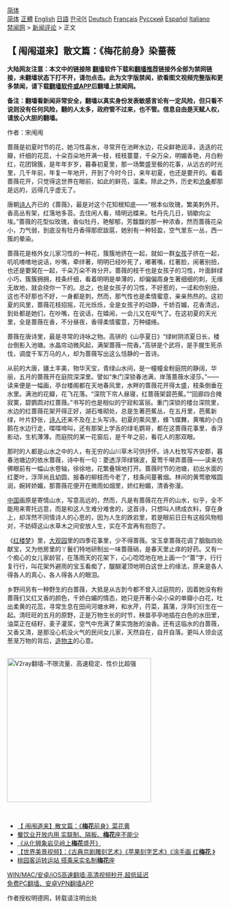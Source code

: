  <!-- 面包屑导航 --> <div class="breadcrumb"><!-- GTranslate: https://gtranslate.io/ -->  <div class="switcher notranslate">  <div class="selected">  <a href="#" onclick="return false;"> 简体</a>  </div>  <div class="option">  <a href="https://www.bannedbook.org" onclick="doGTranslate('zh-CN|zh-CN');jQuery('div.switcher div.selected a').html(jQuery(this).html());return false;" title="简体中文" class="nturl selected"> 简体</a>  <a href="https://www.bannedbook.org/zh-tw/" onclick="doGTranslate('zh-CN|zh-TW');jQuery('div.switcher div.selected a').html(jQuery(this).html());return false;" title="繁體中文" class="nturl"> 正體</a>  <a href="https://www.bannedbook.org/en/" onclick="doGTranslate('zh-CN|en');jQuery('div.switcher div.selected a').html(jQuery(this).html());return false;" title="English" class="nturl"> English</a>  <a href="https://www.bannedbook.org/ja/" onclick="doGTranslate('zh-CN|ja');jQuery('div.switcher div.selected a').html(jQuery(this).html());return false;" title="日本語" class="nturl"> 日語</a>  <a href="https://www.bannedbook.org/ko/" onclick="doGTranslate('zh-CN|ko');jQuery('div.switcher div.selected a').html(jQuery(this).html());return false;" title="한국어" class="nturl"> 한국어</a>  <a href="https://www.bannedbook.org/de/" onclick="doGTranslate('zh-CN|de');jQuery('div.switcher div.selected a').html(jQuery(this).html());return false;" title="Deutsch" class="nturl"> Deutsch</a>  <a href="https://www.bannedbook.org/fr/" onclick="doGTranslate('zh-CN|fr');jQuery('div.switcher div.selected a').html(jQuery(this).html());return false;" title="Français" class="nturl"> Français</a>  <a href="https://www.bannedbook.org/ru/" onclick="doGTranslate('zh-CN|ru');jQuery('div.switcher div.selected a').html(jQuery(this).html());return false;" title="Русский" class="nturl"> Русский</a>  <a href="https://www.bannedbook.org/es/" onclick="doGTranslate('zh-CN|es');jQuery('div.switcher div.selected a').html(jQuery(this).html());return false;" title="Español" class="nturl"> Español</a>  <a href="https://www.bannedbook.org/it/" onclick="doGTranslate('zh-CN|it');jQuery('div.switcher div.selected a').html(jQuery(this).html());return false;" title="Italiano" class="nturl"> Italiano</a>  </div>  </div>      <div class='breadcrumb-sub'><!-- Breadcrumb NavXT 6.3.0 --> <a href="https://www.bannedbook.org/" class="home">禁闻网</a> &gt; <a href="https://www.bannedbook.org/bnews/comments/" class="category">新闻评论</a> &gt; 正文</div></div><h2>【 闱闱道来】散文篇：《梅花前身》染蔷薇</h2> <p class="notice"><b>大陆网友注意：本文中的链接除 <a href="https://github.com/bannedbook/fanqiang" >翻墙</a>软件下载和<a href="https://github.com/killgcd/justmysocks/blob/master/README.md">翻墙推荐</a>链接外全部为禁网链接，未翻墙状态下打不开，请勿点击。此为文字版禁闻，欲看图文视频完整版和更多禁闻，请下载<a href="https://github.com/bannedbook/fanqiang">翻墙软件或APP</a>后翻墙上禁闻网。</p><p>备注：翻墙看新闻非常安全，翻墙以真实身份发表敏感言论有一定风险，但只看不说则没有任何风险，翻的人太多，政府管不过来，也不管。信息自由是天赋人权，请放心大胆的翻墙。</b></p>  <div class="entry"> <p>              <a href="https://i2.wp.com/upload-images-bucket-v64rleca837do.s3.eu-west-1.amazonaws.com/wp-content/uploads/2021/08/11212401/Screenshot-2021-08-11-at-23-22-40-%E6%9F%93%E8%96%94%E8%96%87-%E2%80%94-%E9%97%B1%E9%97%B1%E9%81%93%E4%BE%86.png?fit=824%2C459&#038;ssl=1" data-caption=""></a>                            </p> <p>作者：宋闱闱</p> <p>蔷薇是初夏时节的花，她习性喜水，寻常开在池畔水边，花朵鲜艳润泽，迭迭的花瓣，纤细的花蕊，十朵百朵地开满一枝，枝枝蔓蔓，千朵万朵，明媚香艳，月白粉红，花团锦簇，是年年岁岁，暮春初夏里，那一场繁盛至极的花事，从远古的时光里，几千年前，年复一年地开，开到了今时今日，来年初夏，也还是要开的。看着蔷薇花开，只觉得这世界在眼前，如此的鲜亮，温柔。除此之外，历史和<span class='wp_keywordlink'><a href="https://www.bannedbook.org/forum2/topic1578.html" title="晓剑《沧桑》" target="_blank">沧桑</a></span>都那是远的，远得几乎虚无了。</p> <p>唐朝<span class='wp_keywordlink'><a href="https://www.bannedbook.org/forum11/topic295.html" title="禁片：诗人的悲歌" target="_blank">诗人</a></span>齐已的《蔷薇》，最是对这个花知根知底——“根本似玫瑰，繁美刺外开。香高丛有架，红落地多苔。去住闲人看，晴明远蝶来。牡丹先几日，销歇向尘埃。”蔷薇的花型似玫瑰，香似牡丹，艳郁郁，芳馥馥的那一种浓香，然而蔷薇花朵小，力气弱，到底没有牡丹香得那麽跋扈，她别有一种轻盈，空气里东一丛，西一簇的晕染。</p>  <p>蔷薇花是格外女儿家习性的一种花，簇簇地挤在一起，就如一群<a href="https://www.bannedbook.org/bnews/tag/%e5%a5%b3%e5%ad%a9/" class="st_tag internal_tag" rel="tag" title="标签 女孩 下的日志">女孩</a>子挤在一起，叽叽喳喳地说话，吵嘴，牵绊著，明明已经吵死了，嘟著嘴，红著脸，闹著别扭，也还是要窝在一起，千朵万朵不肯分开。蔷薇的枝干也是女孩子的习性，叶面鲜绿小巧，簇簇拥拥，枝条纤细，看着明明是单薄的，却偏偏周身生著细细的刺，无缘无故地，就会挠你一下的。总之，也是女孩子的习性，不好惹的，一迳和你别扭，这也不好那也不好，一身都是刺，然而，那气性也是柔情蜜意，亲亲热热的。这初夏的风里，蔷薇花枝招摇，花光烁烁，全是女孩子的动静，千娇百媚，花香清远，到处都是她们，在吵嘴，在说话，在嬉闹，一会儿又在呕气了。在这初夏的天光里，全是蔷薇在香，不分昼夜，香得柔情蜜意，万种缱绻。</p> <p>蔷薇在唐诗里，最是寻常的诗咏之物。高骈的《山亭夏日》“绿树阴浓夏日长，楼台倒影入池塘。水晶帘动微风起，满架蔷薇一院香。”高骈是个武将，是手握生死杀伐，调度千军万马的人，却为蔷薇写出这么恬静的一首诗。</p> <p>从前的大唐，疆土丰美，物华天宝，青绿山水间，是一幢幢金粉庭院的静阔，华丽，五月的蔷薇开在庭院深深里。譬如“朱门深锁春池满，岸落蔷薇水浸莎。”——读来便是一幅画，亭台楼阁都在天地春风里，水畔的蔷薇花开得太盛，枝条倒垂在水里。满池的花瓣，花飞花落。“深院下帘人昼寝，红蔷薇架碧芭蕉。”“回廊四合掩寂寞，碧鹦鹉对红蔷薇。”书写的也是相似的宁寂和富丽。重门深锁的楼台深院里，水边的红蔷薇花架开得正好，湖石堆砌处，总是生著芭蕉丛，在五月里，芭蕉新绿，叶片舒张，<a href="https://www.bannedbook.org/bnews/tag/%e8%af%97%e4%ba%ba/" class="st_tag internal_tag" rel="tag" title="标签 诗人 下的日志">诗人</a>还来不及在上头写诗。初夏的熏风里，蜂飞蝶舞，黄嘴的小白鹅在水边行走，喋喋啼叫，还有那架上学舌的绿毛鹦哥，都在这蔷薇花事里，香浮影动，生机薄薄。而庭院的某一花窗后，是千年之前，看花人的那双眼。</p> <p>那时的人都是山水之中的人，有无穷的山川草木可供抒怀。诗人杜牧写齐安郡，暮春池塘边的依水蔷薇，诗中有一句：菱透浮萍绿锦波，夏莺千啭弄蔷薇&#8212;&#8212;读来仿佛眼前有一幅山水卷轴，徐徐地，花繁叠锦地打开。蔷薇时节的池塘，初出水面的红菱叶，浮萍尚且幼圆，报春的柳枝而今老了，枝条间蔓著烟。林间的黄莺歌喉圆润，婉转娇媚，那蔷薇花便开在微雨如烟里，娇红粉媚，清香弥漫。</p>  <p><span class='wp_keywordlink_affiliate'><a href="https://www.bannedbook.org/" title="中国" target="_blank">中国</a></span>画原是寄情山水，写意高远的，然而，凡是有蔷薇花在开的山水，似乎，全不能用来寄托远意，而是和这人生难分难舍的，这首诗，只想叫人绣成衣料，穿在身上，却浑然不同情诗人的心思的，因为人生的跌宕里，若是眼前日日有这般风物相对，不妨碍这山水草木之间安放人生，实在不宜再有抱怨了。</p> <p>《<span class='wp_keywordlink'><a href="https://www.bannedbook.org/forum3/topic58.html" title="红楼梦-谁解其中意" target="_blank">红楼梦</a></span>》里，<a href="https://www.bannedbook.org/bnews/tag/%E5%A4%A7%E8%A7%82%E5%9B%AD/" class="st_tag internal_tag" rel="tag" title="标签 大观园 下的日志">大观园</a>里的四季花事里，少不得蔷薇。宝玉拿蔷薇花调了胭脂四处献宝，又为他房里的丫鬟们特地研制出一味蔷薇硝，是春天里止痒的好药。又有一个痴心的女儿家龄官，在落雨天的花架下，心心唸唸地在地上画一个“蔷”字，行行复行行，叫花架外避雨的宝玉看痴了，醍醐灌顶地明白这世上的缘法，原来是各人得各人的真心，各人得各人的眼泪。</p> <p>乡野间另有一种野生的白蔷薇，大抵是从古到今都不曾入过庭院的，因着她没有粉蔷薇们又红又香的颜色，千娇白媚的情态，她只是开著小朵小朵的单瓣小白花，吐出柔黄的花蕊，寻常生息在田间河塘水畔，和水芹，荇菜，菖蒲，浮萍们衍生在一起。清旺旺的五月的原野，正是万物生长的时节，秧苗亭亭地插在白色的水田里，油菜正在结籽，麦子灌浆，空气中充满了果实饱胀的油香。还有这临水的白蔷薇，又香又清，是那没心机没火气的民间女儿家，天然自在，自开自落。更叫人领会这葱茏万物的背后，<a href="https://www.bannedbook.org/bnews/tag/%E9%80%A0%E7%89%A9%E4%B8%BB/" class="st_tag internal_tag" rel="tag" title="标签 造物主 下的日志">造物主</a>的心意。</p> <p></p>  <p><br/><a href="https://github.com/bannedbook/fanqiang/wiki/V2ray%E6%9C%BA%E5%9C%BA"><img src="https://raw.githubusercontent.com/bannedbook/fanqiang/master/v2ss/images/v2free.jpg" width="336" alt="V2ray翻墙-不限流量、高速稳定、性价比超强"></a><br/></p> <p>&nbsp;</p> <ul class='op-related-articles' title='相关阅读'> <li><a href='https://www.bannedbook.org/bnews/comments/20210731/1597395.html' target='_blank'>【 闱闱道来】散文篇：《<b>梅花</b>前身》菜花黄</a></li> <li><a href='https://www.bannedbook.org/bnews/taiwannews/20210728/1595574.html' target='_blank'>餐饮业开放内用 实联制、隔板、<b>梅花</b>座不能少</a></li> <li><a href='https://www.bannedbook.org/bnews/baitai/20210702/1578885.html' target='_blank'>《从化狮象岩见岭上<b>梅花</b>盛开》</a></li> <li><a href='https://www.bannedbook.org/bnews/comments/20210606/1561319.html' target='_blank'>【世界美景视频】：《古典京剧雕刻艺术》《苹果刻字艺术》《涂手画 红<b>梅花</b> 》</a></li> <li><a href='https://www.bannedbook.org/bnews/taiwannews/20210518/1548747.html' target='_blank'>桃园客运转运站 搭乘采实名制<b>梅花</b>座</a></li> </ul> <p class="texttj"> <a href="https://github.com/bannedbook/fanqiang/wiki/V2ray%E6%9C%BA%E5%9C%BA" target="_blank">WIN/MAC/安卓/iOS高速翻墙:高清视频秒开,超低延迟</a><br/> <a href="https://github.com/bannedbook/fanqiang/wiki/%E7%A6%81%E9%97%BB%E7%BD%91%E5%AE%89%E5%8D%93%E7%BF%BB%E5%A2%99%E6%96%B0%E9%97%BBAPP" target="_blank">免费PC翻墙、安卓VPN翻墙APP</a></p><p>作者授权明德网，转载请注明出处</p> <a name='sharetosocial'></a>  <div style="margin-bottom:5px;padding-bottom:5px;clear:both"> <div id="archive-pix-1" class="banner-ads"> <!-- AuctionX Display platform tag START --> <div id="26318x728x90x621x_ADSLOT2" clicktrack="%%CLICK_URL_ESC%%"></div> <!-- AuctionX Display platform tag END --> </div> <div id="archive-pix-2" class="banner-ads"> <!-- AuctionX Display platform tag START --> <div id="26315x300x250x621x_ADSLOT2" clicktrack="%%CLICK_URL_ESC%%"></div> <!-- AuctionX Display platform tag END --> </div> </div>  <div id="archive-pix-1" class="banner-ads"> <!-- AuctionX Display platform tag START --> <div id="26318x728x90x621x_ADSLOT3" clicktrack="%%CLICK_URL_ESC%%"></div> <!-- AuctionX Display platform tag END --> </div> </div><!--END ENTRY--> 